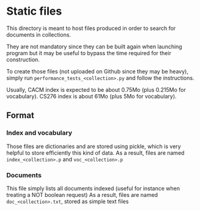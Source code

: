 # Static files

This directory is meant to host files produced in order to search for documents in collections.

They are not mandatory since they can be built again when launching program but it may be useful to bypass the time required for their construction.

To create those files (not uploaded on Github since they may be heavy), simply run `performance_tests_<collection>.py` and follow the instructions.

Usually, CACM index is expected to be about 0.75Mo (plus 0.215Mo for vocabulary). CS276 index is about 61Mo (plus 5Mo for vocabulary).

## Format

### Index and vocabulary

Those files are dictionaries and are stored using pickle, which is very helpful to store efficiently this kind of data.
As a result, files are named `index_<collection>.p` and `voc_<collection>.p`

### Documents

This file simply lists all documents indexed (useful for instance when treating a NOT boolean request)
As a result, files are named `doc_<collection>.txt`, stored as simple text files